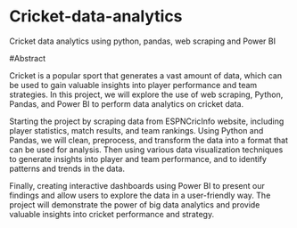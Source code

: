 # Cricket-data-analytics
Cricket data analytics using python, pandas, web scraping and Power BI

#Abstract

Cricket is a popular sport that generates a vast amount of data, which can be used to gain valuable insights into player performance and team strategies. In this project, we will explore the use of web scraping, Python, Pandas, and Power BI to perform data analytics on cricket data.

Starting the project by scraping data from ESPNCricInfo website, including player statistics, match results, and team rankings. Using Python and Pandas, we will clean, preprocess, and transform the data into a format that can be used for analysis. Then using various data visualization techniques to generate insights into player and team performance, and to identify patterns and trends in the data.

Finally, creating interactive dashboards using Power BI to present our findings and allow users to explore the data in a user-friendly way. The project will demonstrate the power of big data analytics and provide valuable insights into cricket performance and strategy.


